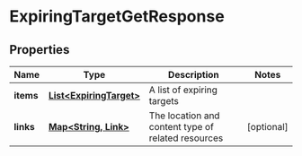 

# ExpiringTargetGetResponse


## Properties

| Name | Type | Description | Notes |
|------------ | ------------- | ------------- | -------------|
|**items** | [**List&lt;ExpiringTarget&gt;**](ExpiringTarget.md) | A list of expiring targets |  |
|**links** | [**Map&lt;String, Link&gt;**](Link.md) | The location and content type of related resources |  [optional] |



